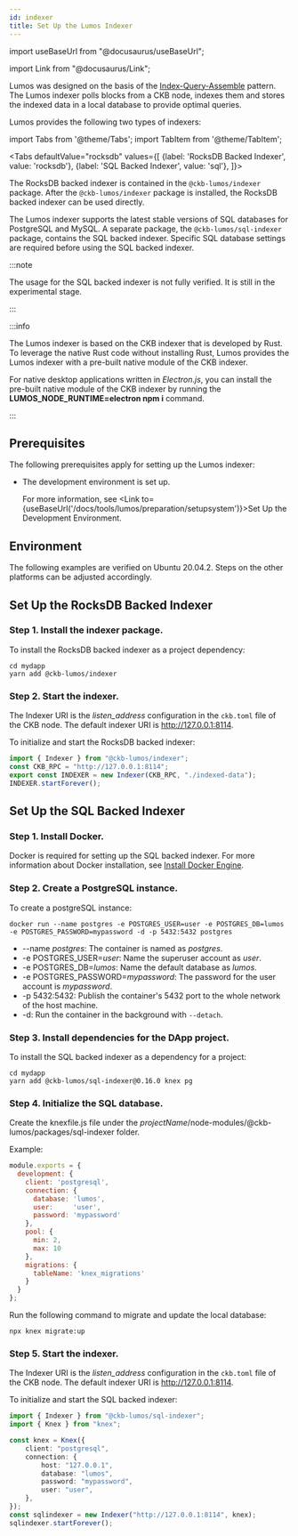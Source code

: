 ```yaml
---
id: indexer
title: Set Up the Lumos Indexer
---
```

import useBaseUrl from "@docusaurus/useBaseUrl";

import Link from "@docusaurus/Link";

Lumos was designed on the basis of the [Index-Query-Assemble](https://docs.nervos.org/docs/reference/cell#index-query-assemble-pattern) pattern. The Lumos indexer polls blocks from a CKB node, indexes them and stores the indexed data in a local database to provide optimal queries.

Lumos provides the following two types of indexers:

import Tabs from '@theme/Tabs';
import TabItem from '@theme/TabItem';

<Tabs
  defaultValue="rocksdb"
  values={[
    {label: 'RocksDB Backed Indexer', value: 'rocksdb'},
    {label: 'SQL Backed Indexer', value: 'sql'},
  ]}>
<TabItem value="rocksdb"><p>The RocksDB backed indexer is contained in the  <code>@ckb-lumos/indexer</code> package. After the <code>@ckb-lumos/indexer</code> package is installed, the RocksDB backed indexer can be used directly.</p>

</TabItem>
    <TabItem value="sql"><p>The Lumos indexer supports the latest stable versions of SQL databases for PostgreSQL and MySQL. A separate package, the <code>@ckb-lumos/sql-indexer</code> package, contains the SQL backed indexer. Specific SQL database settings are required before using the SQL backed indexer.</p>

:::note

The usage for the SQL backed indexer is not fully verified. It is still in the experimental stage.

:::

</TabItem>
</Tabs>

:::info

The Lumos indexer is based on the CKB indexer that is developed by Rust. To leverage the native Rust code without installing Rust, Lumos provides the Lumos indexer with a pre-built native module of the CKB indexer.

For native desktop applications written in *Electron.js*, you can install the pre-built native module of the CKB indexer by running the <b>LUMOS_NODE_RUNTIME=electron npm i</b> command.

:::

## Prerequisites

The following prerequisites apply for setting up the Lumos indexer:

- The development environment is set up. 

  For more information, see <Link to={useBaseUrl('/docs/tools/lumos/preparation/setupsystem')}>Set Up the Development Environment</Link>.

## Environment

The following examples are verified on Ubuntu 20.04.2. Steps on the other platforms can be adjusted accordingly.

## Set Up the RocksDB Backed Indexer

### Step 1. Install the indexer package.

To install the RocksDB backed indexer as a project dependency:

```shell
cd mydapp
yarn add @ckb-lumos/indexer
```

### Step 2. Start the indexer.

The Indexer URI is the <var>listen_address</var> configuration in the `ckb.toml` file of the CKB node. The default indexer URI is http://127.0.0.1:8114.

To initialize and start the RocksDB backed indexer:

```typescript
import { Indexer } from "@ckb-lumos/indexer";
const CKB_RPC = "http://127.0.0.1:8114";
export const INDEXER = new Indexer(CKB_RPC, "./indexed-data");
INDEXER.startForever();
```

## Set Up the SQL Backed Indexer

### Step 1. Install Docker.

Docker is required for setting up the SQL backed indexer. For more information about Docker installation, see [Install Docker Engine](https://docs.docker.com/engine/install/).

### Step 2. Create a PostgreSQL instance.

To create a postgreSQL instance: 

```shell
docker run --name postgres -e POSTGRES_USER=user -e POSTGRES_DB=lumos -e POSTGRES_PASSWORD=mypassword -d -p 5432:5432 postgres
```

- --name <var>postgres</var>: The container is named as <var>postgres</var>.
- -e POSTGRES_USER=<var>user</var>: Name the superuser account as <var>user</var>.
-  -e POSTGRES_DB=<var>lumos</var>: Name the default database as <var>lumos</var>.
- -e POSTGRES_PASSWORD=<var>mypassword</var>: The password for the user account is <var>mypassword</var>.
- -p 5432:5432: Publish the container's 5432 port to the whole network of the host machine.
- -d: Run the container in the background with `--detach`.

### Step 3. Install dependencies for the DApp project.

To install the SQL backed indexer as a dependency for a project:

```shell
cd mydapp
yarn add @ckb-lumos/sql-indexer@0.16.0 knex pg
```

### Step 4. Initialize the SQL database.

Create the knexfile.js file under the <var>projectName</var>/node-modules/@ckb-lumos/packages/sql-indexer folder.

Example:

```javascript title="mydapp/node-modules/@ckb-lumos/packages/sql-indexer/knexfile.js"
module.exports = {
  development: {
    client: 'postgresql',
    connection: {
      database: 'lumos',
      user:     'user',
      password: 'mypassword'
    },
    pool: {
      min: 2,
      max: 10
    },
    migrations: {
      tableName: 'knex_migrations'
    }
  }
};
```

Run the following command to migrate and update the local database:

```
npx knex migrate:up
```

### Step 5. Start the indexer.

The Indexer URI is the <var>listen_address</var> configuration in the `ckb.toml` file of the CKB node. The default indexer URI is http://127.0.0.1:8114.

To initialize and start the SQL backed indexer:

```typescript
import { Indexer } from "@ckb-lumos/sql-indexer";
import { Knex } from "knex";

const knex = Knex({
	client: "postgresql",
	connection: {
  		host: "127.0.0.1",
  		database: "lumos",
  		password: "mypassword",
  		user: "user",
  	},
});
const sqlindexer = new Indexer("http://127.0.0.1:8114", knex);
sqlindexer.startForever();
```

